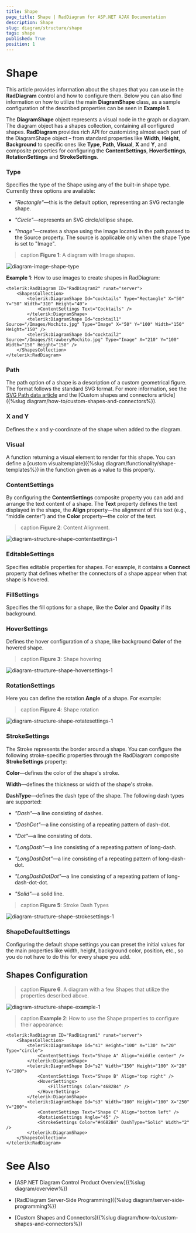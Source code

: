 ```yaml
---
title: Shape
page_title: Shape | RadDiagram for ASP.NET AJAX Documentation
description: Shape
slug: diagram/structure/shape
tags: shape
published: True
position: 1
---
```


# Shape

This article provides information about the shapes that you can use in the **RadDiagram** control and how to configure them. Below you can also find information on how to utilize the main **DiagramShape** class, as a sample configuration of the described properties can be seen in **Example 1**.

The **DiagramShape** object represents a visual node in the graph or diagram. The diagram object has a shapes collection, containing all configured shapes. **RadDiagram** provides rich API for customizing almost each part of the DiagramShape object – from standard properties like **Width**, **Height**, **Background** to specific ones like **Type**, **Path**, **Visual**, **X** and **Y**, and composite properties for configuring the **ContentSettings**, **HoverSettings**, **RotationSettings** and **StrokeSettings**.

### Type

Specifies the type of the Shape using any of the built-in shape type. Currently three options are available:

* *"Rectangle"*—this is the default option, representing an SVG rectangle shape.

* *"Circle"*—represents an SVG circle/ellipse shape.

* *"Image"*—creates a shape using the image located in the path passed to the Source property.	The source is applicable only when the shape Type is set to "Image".

>caption **Figure 1**: A diagram with Image shapes.

![diagram-image-shape-type](images/diagram-image-shape-type.png)

**Example 1**: How to use images to create shapes in RadDiagram:

````ASP.NET
<telerik:RadDiagram ID="RadDiagram2" runat="server">
	<ShapesCollection>
		<telerik:DiagramShape Id="cocktails" Type="Rectangle" X="50" Y="50" Width="310" Height="40">
			<ContentSettings Text="Cocktails" />
		</telerik:DiagramShape>
		<telerik:DiagramShape Id="cocktail1" Source="/Images/Mochito.jpg" Type="Image" X="50" Y="100" Width="150" Height="150" />
		<telerik:DiagramShape Id="cocktail2" Source="/Images/StrawberyMochito.jpg" Type="Image" X="210" Y="100" Width="150" Height="150" />
	</ShapesCollection>
</telerik:RadDiagram>
````

### Path

The path option of a shape is a description of a custom geometrical figure. The format follows the standard SVG format. For more information, see the	[SVG Path data article](http://www.w3.org/TR/SVG/paths.html#PathData) and the [Custom shapes and connectors article]({%slug diagram/how-to/custom-shapes-and-connectors%}).

### X and Y

Defines the x and y-coordinate of the shape when added to the diagram.

### Visual

A function returning a visual element to render for this shape. You can define a [custom visualtemplate]({%slug diagram/functionality/shape-templates%}) in the function given as a value to this property.

### ContentSettings

By configuring the **ContentSettings** composite property you can add and arrange the text content of a shape. The **Text** property defines the text displayed in the shape, the **Align**	property—the alignment of this text (e.g., “middle center”) and the **Color** property—the color of the text.

>caption **Figure 2**: Content Alignment.

![diagram-structure-shape-contentsettings-1](images/diagram-structure-shape-contentsettings-1.png)

### EditableSettings

Specifies editable properties for shapes. For example, it contains a **Connect** property that defines whether the connectors of a shape appear when that shape is hovered.

### FillSettings

Specifies the fill options for a shape, like the **Color** and **Opacity** if its background.

### HoverSettings

Defines the hover configuration of a shape, like background **Color** of the hovered shape.

>caption **Figure 3**: Shape hovering

![diagram-structure-shape-hoversettings-1](images/diagram-structure-shape-hoversettings-1.png)

### RotationSettings

Here you can define the rotation **Angle** of a shape. For example:

>caption **Figure 4**: Shape rotation

![diagram-structure-shape-rotatesettings-1](images/diagram-structure-shape-rotatesettings-1.png)

### StrokeSettings

The Stroke represents the border around a shape. You can configure the following stroke-specific properties through the RadDiagram composite **StrokeSettings** property:

**Color**—defines the color of the shape's stroke.

**Width**—defines the thickness or width of the shape's stroke.

**DashType**—defines the dash type of the shape. The following dash types are supported:

* *"Dash"*—a line consisting of dashes.

* *"DashDot"*—a line consisting of a repeating pattern of dash-dot.

* *"Dot"*—a line consisting of dots.

* *"LongDash"*—a line consisting of a repeating pattern of long-dash.

* *"LongDashDot"*—a line consisting of a repeating pattern of long-dash-dot.

* *"LongDashDotDot"*—a line consisting of a repeating pattern of long-dash-dot-dot.

* *"Solid"*—a solid line.

>caption **Figure 5**: Stroke Dash Types

![diagram-structure-shape-strokesettings-1](images/diagram-structure-shape-strokesettings-1.png)

### ShapeDefaultSettings

Configuring the default shape settings you can preset the initial values for the main properties like width, height, background color, position, etc., so you do not have to do this for every shape you add.

## Shapes Configuration

>caption **Figure 6**. A diagram with a few Shapes that utilize the properties described above.

![diagram-structure-shape-example-1](images/diagram-structure-shape-example-1.png)

>caption **Example 2**: How to use the Shape properties to configure their appearance:

````ASP.NET
<telerik:RadDiagram ID="RadDiagram1" runat="server">
	<ShapesCollection>
		<telerik:DiagramShape Id="s1" Height="100" X="130" Y="20" Type="circle">
			<ContentSettings Text="Shape A" Align="middle center" />
		</telerik:DiagramShape>
		<telerik:DiagramShape Id="s2" Width="150" Height="100" X="20" Y="200">
			<ContentSettings Text="Shape B" Align="top right" />
			<HoverSettings>
				<FillSettings Color="4682B4" />
			</HoverSettings>
		</telerik:DiagramShape>
		<telerik:DiagramShape Id="s3" Width="100" Height="100" X="250" Y="200">
			<ContentSettings Text="Shape C" Align="bottom left" />
			<RotationSettings Angle="45" />
			<StrokeSettings Color="#4682B4" DashType="Solid" Width="2" />
		</telerik:DiagramShape>
	</ShapesCollection>
</telerik:RadDiagram>
````

# See Also

 * [ASP.NET Diagram Control Product Overview]({%slug diagram/overview%})

 * [RadDiagram Server-Side Programming]({%slug diagram/server-side-programming%})

 * [Custom Shapes and Connectors]({%slug diagram/how-to/custom-shapes-and-connectors%})
